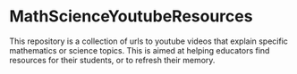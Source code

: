 # MathScienceYoutubeResources
This repository is a collection of urls to youtube videos that explain specific mathematics or science topics. This is aimed at helping educators find resources for their students, or to refresh their memory. 
